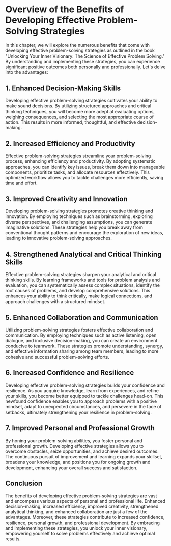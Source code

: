 Overview of the Benefits of Developing Effective Problem-Solving Strategies
====================================================================================

In this chapter, we will explore the numerous benefits that come with developing effective problem-solving strategies as outlined in the book "Unlocking Your Inner Visionary: The Science of Effective Problem Solving." By understanding and implementing these strategies, you can experience significant positive outcomes both personally and professionally. Let's delve into the advantages:

**1. Enhanced Decision-Making Skills**
--------------------------------------

Developing effective problem-solving strategies cultivates your ability to make sound decisions. By utilizing structured approaches and critical thinking techniques, you will become more adept at evaluating options, weighing consequences, and selecting the most appropriate course of action. This results in more informed, thoughtful, and effective decision-making.

**2. Increased Efficiency and Productivity**
--------------------------------------------

Effective problem-solving strategies streamline your problem-solving process, enhancing efficiency and productivity. By adopting systematic approaches, you can identify key issues, break them down into manageable components, prioritize tasks, and allocate resources effectively. This optimized workflow allows you to tackle challenges more efficiently, saving time and effort.

**3. Improved Creativity and Innovation**
-----------------------------------------

Developing problem-solving strategies promotes creative thinking and innovation. By employing techniques such as brainstorming, exploring diverse perspectives, and challenging assumptions, you can generate imaginative solutions. These strategies help you break away from conventional thought patterns and encourage the exploration of new ideas, leading to innovative problem-solving approaches.

**4. Strengthened Analytical and Critical Thinking Skills**
-----------------------------------------------------------

Effective problem-solving strategies sharpen your analytical and critical thinking skills. By learning frameworks and tools for problem analysis and evaluation, you can systematically assess complex situations, identify the root causes of problems, and develop comprehensive solutions. This enhances your ability to think critically, make logical connections, and approach challenges with a structured mindset.

**5. Enhanced Collaboration and Communication**
-----------------------------------------------

Utilizing problem-solving strategies fosters effective collaboration and communication. By employing techniques such as active listening, open dialogue, and inclusive decision-making, you can create an environment conducive to teamwork. These strategies promote understanding, synergy, and effective information sharing among team members, leading to more cohesive and successful problem-solving efforts.

**6. Increased Confidence and Resilience**
------------------------------------------

Developing effective problem-solving strategies builds your confidence and resilience. As you acquire knowledge, learn from experiences, and refine your skills, you become better equipped to tackle challenges head-on. This newfound confidence enables you to approach problems with a positive mindset, adapt to unexpected circumstances, and persevere in the face of setbacks, ultimately strengthening your resilience in problem-solving.

**7. Improved Personal and Professional Growth**
------------------------------------------------

By honing your problem-solving abilities, you foster personal and professional growth. Developing effective strategies allows you to overcome obstacles, seize opportunities, and achieve desired outcomes. The continuous pursuit of improvement and learning expands your skillset, broadens your knowledge, and positions you for ongoing growth and development, enhancing your overall success and satisfaction.

**Conclusion**
--------------

The benefits of developing effective problem-solving strategies are vast and encompass various aspects of personal and professional life. Enhanced decision-making, increased efficiency, improved creativity, strengthened analytical thinking, and enhanced collaboration are just a few of the advantages. Moreover, these strategies contribute to increased confidence, resilience, personal growth, and professional development. By embracing and implementing these strategies, you unlock your inner visionary, empowering yourself to solve problems effectively and achieve optimal results.
